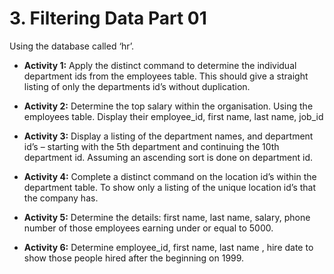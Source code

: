 # 3. Filtering Data Part 01
Using the database called ‘hr’.

* **Activity 1:** Apply the distinct command to determine the individual department ids from the employees table. This should give a straight listing of only the departments id’s without duplication.

* **Activity 2:** Determine the top salary within the organisation. Using the employees table. Display their employee_id, first name, last name, job_id

* **Activity 3:** Display a listing of the department names, and department id’s – starting with the 5th department and continuing the 10th department id. Assuming an ascending sort is done on department id.

* **Activity 4:** Complete a distinct command on the location id’s within the department table. To show only a listing of the unique location id’s that the company has.

* **Activity 5:** Determine the details: first name, last name, salary, phone number of those employees earning under  or equal to 5000.

* **Activity 6:** Determine employee_id, first name, last name , hire date to show those people hired after the beginning on 1999.

